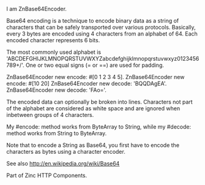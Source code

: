 I am ZnBase64Encoder.

Base64 encoding is a technique to encode binary data as a string of characters that can be safely transported over various protocols. Basically, every 3 bytes are encoded using 4 characters from an alphabet of 64. Each encoded character represents 6 bits.

The most commonly used alphabet is 'ABCDEFGHIJKLMNOPQRSTUVWXYZabcdefghijklmnopqrstuvwxyz0123456789+/'. One or two equal signs (= or ==) are used for padding.

  ZnBase64Encoder new encode: #[0 1 2 3 4 5].
  ZnBase64Encoder new encode: #[10 20]
  ZnBase64Encoder new decode: 'BQQDAgEA'.
  ZnBase64Encoder new decode: 'FAo='.

The encoded data can optionally be broken into lines. Characters not part of the alphabet are considered as white space and are ignored when inbetween groups of 4 characters.

My #encode: method works from ByteArray to String, while my #decode: method works from String to ByteArray.

Note that to encode a String as Base64, you first have to encode the characters as bytes using a character encoder.

See also http://en.wikipedia.org/wiki/Base64

Part of Zinc HTTP Components.